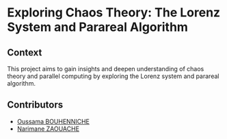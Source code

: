 # Exploring Chaos Theory: The Lorenz System and Parareal Algorithm

## Context
This project aims to gain insights and deepen understanding of chaos theory and parallel computing by exploring the Lorenz system and parareal algorithm.

## Contributors
- <a href="https://github.com/oussama-floor9" target="blank">Oussama BOUHENNICHE</a>
- <a href="https://github.com/zaouach" target="blank">Narimane ZAOUACHE</a>